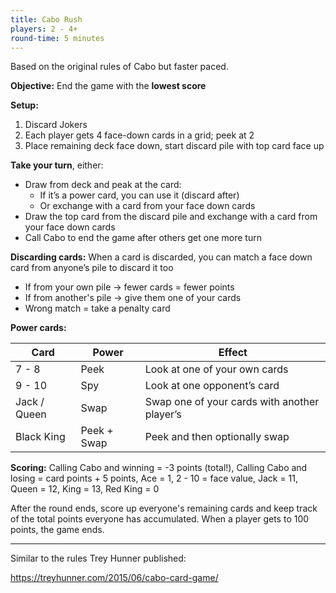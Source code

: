 ```yaml
---
title: Cabo Rush
players: 2 - 4+
round-time: 5 minutes
---
```


Based on the original rules of Cabo but faster paced.

**Objective:** End the game with the **lowest score**

**Setup:**

1. Discard Jokers
2. Each player gets 4 face-down cards in a grid; peek at 2
3. Place remaining deck face down, start discard pile with top card face up

**Take your turn**, either:

- Draw from deck and peak at the card:
  - If it’s a power card, you can use it (discard after)
  - Or exchange with a card from your face down cards
- Draw the top card from the discard pile and exchange with a card from your face down cards
- Call Cabo to end the game after others get one more turn

**Discarding cards:** When a card is discarded, you can match a face down card from anyone’s pile to discard it too

- If from your own pile → fewer cards = fewer points
- If from another's pile → give them one of your cards
- Wrong match = take a penalty card

**Power cards:**

| Card         | Power       | Effect                                       |
|--------------|-------------|----------------------------------------------|
| 7 - 8        | Peek        | Look at one of your own cards                |
| 9 - 10       | Spy         | Look at one opponent’s card                  |
| Jack / Queen | Swap        | Swap one of your cards with another player’s |
| Black King   | Peek + Swap | Peek and then optionally swap                |

<!--split-->

**Scoring:** Calling Cabo and winning = -3 points (total!), Calling Cabo and losing = card points + 5 points, Ace = 1, 2 - 10 = face value, Jack = 11, Queen = 12, King = 13, Red King = 0

After the round ends, score up everyone's remaining cards and keep track of the total points everyone has accumulated. When a player gets to 100 points, the game ends.

---

Similar to the rules Trey Hunner published:

https://treyhunner.com/2015/06/cabo-card-game/

<!--
Notable changes:
- The original game has different cards for red and black kings so they could not be matched
- Calling Cabo and winning earns you -3 points total
- Only calling Cabo can earn you 0 points, not having the lowest points
- You can match opponents cards - this makes it into a potentially aggressive game of snap
- Matching a card can be done out of turn
-->
